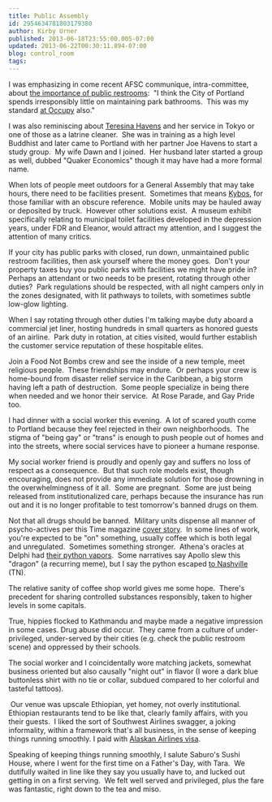 ```yaml
---
title: Public Assembly
id: 2954634781803179380
author: Kirby Urner
published: 2013-06-18T23:55:00.005-07:00
updated: 2013-06-22T00:30:11.894-07:00
blog: control_room
tags: 
---
```


I was emphasizing in come recent AFSC communique, intra-committee, about [the importance of public restrooms](http://www.flickr.com/photos/afscportland/9096632775/):  "I think the City of Portland spends irresponsibly little on maintaining park bathrooms.  This was my standard [at Occupy](http://mybizmo.blogspot.com/2011/11/endgame.html) also."

I was also reminiscing about [Teresina Havens](http://mybizmo.blogspot.com/2008/07/together-friends.html) and her service in Tokyo or one of those as a latrine cleaner.  She was in training as a high level Buddhist and later came to Portland with her partner Joe Havens to start a study group.  My wife Dawn and I joined.  Her husband later started a group as well, dubbed "Quaker Economics" though it may have had a more formal name.

When lots of people meet outdoors for a General Assembly that may take hours, there need to be facilities present.  Sometimes that means [Kybos](http://ragbrai.com/forums/topic/the-real-kybo/), for those familiar with an obscure reference.  Mobile units may be hauled away or deposited by truck.  However other solutions exist.  A museum exhibit specifically relating to municipal toilet facilities developed in the depression years, under FDR and Eleanor, would attract my attention, and I suggest the attention of many critics.

If your city has public parks with closed, run down, unmaintained public restroom facilities, then ask yourself where the money goes.  Don't your property taxes buy you public parks with facilities we might have pride in?  Perhaps an attendant or two needs to be present, rotating through other duties?  Park regulations should be respected, with all night campers only in the zones designated, with lit pathways to toilets, with sometimes subtle low-glow lighting.

When I say rotating through other duties I'm talking maybe duty aboard a commercial jet liner, hosting hundreds in small quarters as honored guests of an airline.  Park duty in rotation, at cities visited, would further establish the customer service reputation of these hospitable elites.

Join a Food Not Bombs crew and see the inside of a new temple, meet religious people.  These friendships may endure.  Or perhaps your crew is home-bound from disaster relief service in the Caribbean, a big storm having left a path of destruction.  Some people specialize in being there when needed and we honor their service.  At Rose Parade, and Gay Pride too.

I had dinner with a social worker this evening.  A lot of scared youth come to Portland because they feel rejected in their own neighborhoods.  The stigma of "being gay" or "trans" is enough to push people out of homes and into the streets, where social services have to pioneer a humane response.

My social worker friend is proudly and openly gay and suffers no loss of respect as a consequence.  But that such role models exist, though encouraging, does not provide any immediate solution for those drowning in the overwhelmingness of it all.  Some are pregnant.  Some are just being released from institutionalized care, perhaps because the insurance has run out and it is no longer profitable to test tomorrow's banned drugs on them.

Not that all drugs should be banned.  Military units dispense all manner of psycho-actives per this Time magazine [cover story](http://worldgame.blogspot.com/2008/06/random-zine-covers.html).  In some lines of work, you're expected to be "on" something, usually coffee which is both legal and unregulated.  Sometimes something stronger.  Athena's oracles at Delphi had [their python vapors](http://www.theoi.com/Ther/DrakainaPython.html).  Some narratives say Apollo slew this "dragon" (a recurring meme), but I say the python escaped [to Nashville](http://coffeeshopsnet.blogspot.com/2009/06/greek-mythology.html) (TN).

The relative sanity of coffee shop world gives me some hope.  There's precedent for sharing controlled substances responsibly, taken to higher levels in some capitals.

True, hippies flocked to Kathmandu and maybe made a negative impression in some cases. Drug abuse did occur.  They came from a culture of under-privileged, under-served by their cities (e.g. check the public restroom scene) and oppressed by their schools.

The social worker and I coincidentally wore matching jackets, somewhat business oriented but also causally "night out" in flavor (I wore a dark blue buttonless shirt with no tie or collar, subdued compared to her colorful and tasteful tattoos).

 Our venue was upscale Ethiopian, yet homey, not overly institutional.  Ethiopian restaurants tend to be like that, clearly family affairs, with you their guests.  I liked the sort of Southwest Airlines swagger, a joking informality, within a framework that's all business, in the sense of keeping things running smoothly. I paid with [Alaskan Airlines visa](http://worldgame.blogspot.com/2013/04/division-growth.html).

Speaking of keeping things running smoothly, I salute Saburo's Sushi House, where I went for the first time on a Father's Day, with Tara.  We dutifully waited in line like they say you usually have to, and lucked out getting in on a first serving.  We felt well served and privileged, plus the fare was fantastic, right down to the tea and miso.
